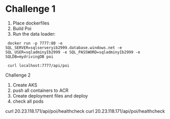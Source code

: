 # Challenge 1
1. Place dockerfiles
1. Build Poi
1. Run the data loader:

```
 docker run -p 7777:80 -e SQL_SERVER=sqlserveryib2999.database.windows.net -e SQL_USER=sqladminyIb2999 -e SQL_PASSWORD=sqladminyIb2999 -e SQLDB=mydrivingDB poi

 curl localhost:7777/api/poi
```

Challenge 2
1. Create AKS
1. push all containers to ACR
1. Create deployment files and deploy
1. check all pods

curl 20.23.118.171/api/poi/healthcheck
curl 20.23.118.171/api/poi/healthcheck